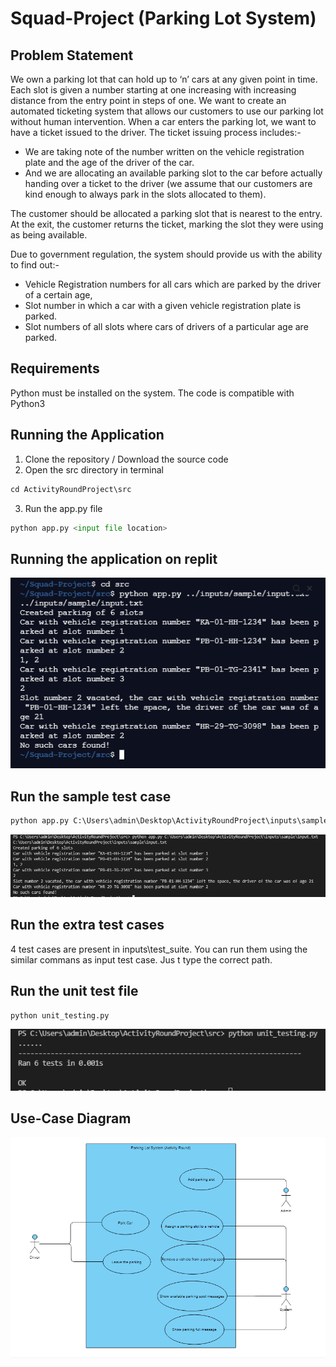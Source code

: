 # Squad-Project (Parking Lot System)

## Problem Statement
We own a parking lot that can hold up to ‘n’ cars at any given point in time. Each slot is given a number starting at one increasing with increasing distance from the entry point in steps of one. We want to create an automated ticketing system that allows our customers to use our parking lot without human intervention.
When a car enters the parking lot, we want to have a ticket issued to the driver. The ticket issuing process includes:- 
- We are taking note of the number written on the vehicle registration plate and the age of the driver of the car.
- And we are allocating an available parking slot to the car before actually handing over a ticket to the driver (we assume that our customers are kind enough to always park in the slots allocated to them).

The customer should be allocated a parking slot that is nearest to the entry. At the exit, the customer returns the ticket, marking the slot they were using as being available.

Due to government regulation, the system should provide us with the ability to find out:-
- Vehicle Registration numbers for all cars which are parked by the driver of a certain age,
- Slot number in which a car with a given vehicle registration plate is parked. 
- Slot numbers of all slots where cars of drivers of a particular age are parked.

## Requirements
Python must be installed on the system. The code is compatible with Python3

## Running the Application
1. Clone the repository / Download the source code
2. Open the src directory in terminal
```python
cd ActivityRoundProject\src
```
3. Run the app.py file
```python
python app.py <input file location> 
```
## Running the application on replit
<img src="/snapshots/replit_input_test.PNG" alt="Input Test Case Snapshot" />

## Run the sample test case
```python
python app.py C:\Users\admin\Desktop\ActivityRoundProject\inputs\sample\input.txt
```
<img src="/snapshots/input_test.PNG" alt="Input Test Case Snapshot" />

## Run the extra test cases
4 test cases are present in inputs\test_suite. You can run them using the similar commans as input test case. Jus t type the correct path.

## Run the unit test file
```python
python unit_testing.py
```
<img src="/snapshots/Unit_test.PNG" alt="Unit Test Cases Snapshot" />

## Use-Case Diagram
<img src="/UML/use_case.PNG" alt="Unit Test Cases Snapshot" />
